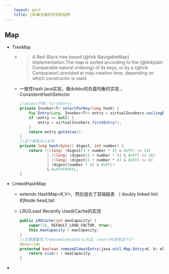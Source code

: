 ```yaml
---
    layout: post
    title: jdk集合类的实现和延伸
---
```


## Map

- TreeMap
    * > A Red-Black tree based {@link NavigableMap} implementation.The map is sorted according to the {@linkplain Comparable natural ordering} of its keys, or by a {@link Comparator} provided at map creation time, depending on which constructor is used.

    * 一致性hash java实现，像dubbo的负载均衡的实现 ，ConsistentHashSelector<T>
        ```java
        //select不到，firstEntry
        private Invoker<T> selectForKey(long hash) {
            Map.Entry<Long, Invoker<T>> entry = virtualInvokers.ceilingEntry(hash);
            if (entry == null) {
                entry = virtualInvokers.firstEntry();
            }
            return entry.getValue();
        }
        //这个就有点儿玄乎
        private long hash(byte[] digest, int number) {
            return (((long) (digest[3 + number * 4] & 0xFF) << 24)
                    | ((long) (digest[2 + number * 4] & 0xFF) << 16)
                    | ((long) (digest[1 + number * 4] & 0xFF) << 8)
                    | (digest[number * 4] & 0xFF))
                    & 0xFFFFFFFFL;
        }
        
        ```


- LinkedHashMap
    *  extends HashMap<K,V>，然后组合了双端链表 （ doubly linked list）的Node head,tail

    *  LRU(Least Recently Used)Cache的实现
        ```java
        public LRUCache(int maxCapacity) {
            super(16, DEFAULT_LOAD_FACTOR, true);
            this.maxCapacity = maxCapacity;
        }
        //主要是重写了removeEldestEntry方法，insert时会有这个if
        @Override
        protected boolean removeEldestEntry(java.util.Map.Entry<K, V> eldest) {
            return size() > maxCapacity;
        }
        
        ```

- 





